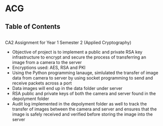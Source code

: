 ﻿# ACG
 ## Table of Contents
 ```toc
 ```  
CA2 Assignment for Year 1 Semester 2 (Applied Cryptography)

- Objective of project is to implement a public and private RSA key infrastructure to encrypt and secure the process of transferring an image from a camera to the server
- Encryptions used: AES, RSA and PKI
- Using the Python programming lanauge, simlulated the transfer of image data from camera to server by using socket programming to send and receive packets across a port
- Data images will end up in the data folder under server
- RSA public and private keys of both the camera and server found in the depolyment folder
- Audit log implemented in the depolyment folder as well to track the transfer of images between the camera and server and ensures that the image is safely received and verified before storing the image into the server
